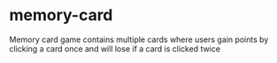 # memory-card
Memory card game contains multiple cards where users gain points by clicking a card once and will lose if a card is clicked twice
